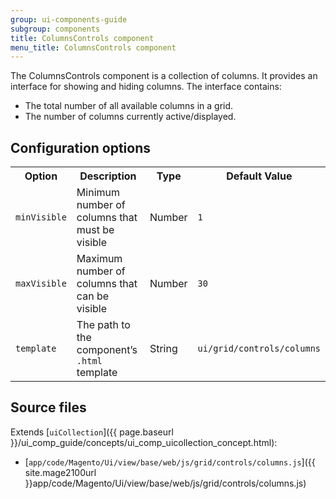 ```yaml
---
group: ui-components-guide
subgroup: components
title: ColumnsControls component
menu_title: ColumnsControls component
---
```


The ColumnsControls component is a collection of columns. It provides an interface for showing and hiding columns. The interface contains:

* The total number of all available columns in a grid.
* The number of columns currently active/displayed.

## Configuration options

<table>
  <tr>
    <th>Option</th>
    <th>Description</th>
    <th>Type</th>
    <th>Default Value</th>
  </tr>
  <tr>
    <td><code>minVisible</code></td>
    <td>Minimum number of columns that must be visible</td>
    <td>Number</td>
    <td><code>1</code></td>
  </tr>
  <tr>
    <td><code>maxVisible</code></td>
    <td>Maximum number of columns that can be visible</td>
    <td>Number</td>
    <td><code>30</code></td>
  </tr>
  <tr>
    <td><code>template</code></td>
    <td>The path to the component’s <code>.html</code> template</td>
    <td>String</td>
    <td><code>ui/grid/controls/columns</code></td>
  </tr>
</table>

## Source files

Extends [`uiCollection`]({{ page.baseurl }}/ui_comp_guide/concepts/ui_comp_uicollection_concept.html):

- [`app/code/Magento/Ui/view/base/web/js/grid/controls/columns.js`]({{ site.mage2100url }}app/code/Magento/Ui/view/base/web/js/grid/controls/columns.js)
